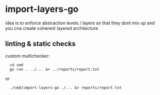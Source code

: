 # import-layers-go

idea is to enforce abstraction levels / layers so that they dont mix up and you cna create coherent layered architecture



## linting & static checks


custom multichecker:

      cd cmd 
      go run . ../... &> ../reports/report.txt

or

      ./cmd/import-layers-go ./... &> reports/report.txt
